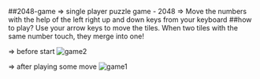##2048-game
=> single player puzzle game - 2048
=> Move the numbers with the help of the left right up and down keys from your keyboard
##how to play?
 Use your arrow keys to move the tiles. When two tiles with the same number touch, they merge into one!
 
=> before start
![game2](https://user-images.githubusercontent.com/80638381/187662278-f6c2f120-382b-477f-aff6-a295d28dab0a.jpeg)

=> after playing some move
![game1](https://user-images.githubusercontent.com/80638381/187662210-69f27cae-913f-4b9f-991b-d6aaa39f841a.jpeg)

